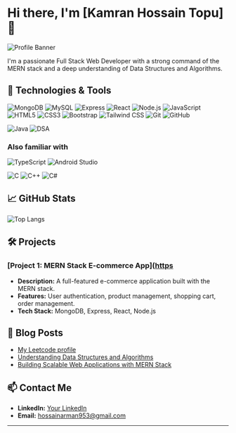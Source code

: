 # Hi there, I'm [Kamran Hossain Topu] 👋

![Profile Banner](https://avatars.githubusercontent.com/u/117673483?s=400&u=66da47391b7ca9d016353b163b4d4256db1ec7eb&v=4)

I'm a passionate Full Stack Web Developer with a strong command of the MERN stack and a deep understanding of Data Structures and Algorithms.

## 🔧 Technologies & Tools

![MongoDB](https://img.shields.io/badge/-MongoDB-4EA94B?style=flat-square&logo=mongodb&logoColor=white)
![MySQL](https://img.shields.io/badge/-MySQL-4479A1?style=flat-square&logo=mysql&logoColor=white)
![Express](https://img.shields.io/badge/-Express-black?style=flat-square&logo=express&logoColor=white)
![React](https://img.shields.io/badge/-React-blue?style=flat-square&logo=react&logoColor=white)
![Node.js](https://img.shields.io/badge/-Node.js-green?style=flat-square&logo=node.js&logoColor=white)
![JavaScript](https://img.shields.io/badge/-JavaScript-F7DF1E?style=flat-square&logo=javascript&logoColor=black)
![HTML5](https://img.shields.io/badge/-HTML5-E34F26?style=flat-square&logo=html5&logoColor=white)
![CSS3](https://img.shields.io/badge/-CSS3-1572B6?style=flat-square&logo=css3&logoColor=white)
![Bootstrap](https://img.shields.io/badge/-Bootstrap-563D7C?style=flat-square&logo=bootstrap&logoColor=white)
![Tailwind CSS](https://img.shields.io/badge/-Tailwind%20CSS-38B2AC?style=flat-square&logo=tailwind-css&logoColor=white)
![Git](https://img.shields.io/badge/-Git-F05032?style=flat-square&logo=git&logoColor=white)
![GitHub](https://img.shields.io/badge/-GitHub-181717?style=flat-square&logo=github&logoColor=white)

![Java](https://img.shields.io/badge/-Java-007396?style=flat-square&logo=java&logoColor=white)
![DSA](https://img.shields.io/badge/-DSA-282C34?style=flat-square&logo=data-structures&logoColor=61DAFB)

### Also familiar with 
![TypeScript](https://img.shields.io/badge/-TypeScript-3178C6?style=flat-square&logo=typescript&logoColor=white)
![Android Studio](https://img.shields.io/badge/-Android%20Studio-3DDC84?style=flat-square&logo=android-studio&logoColor=white)

![C](https://img.shields.io/badge/-C-A8B9CC?style=flat-square&logo=c&logoColor=white)
![C++](https://img.shields.io/badge/-C++-00599C?style=flat-square&logo=c%2B%2B&logoColor=white)
![C#](https://img.shields.io/badge/-C%23-239120?style=flat-square&logo=c-sharp&logoColor=white)

## 📈 GitHub Stats

<!--[Your GitHub Stats](https://github-readme-stats.vercel.app/api?username=yourusername&show_icons=true&theme=radical) -->
![Top Langs](https://github-readme-stats.vercel.app/api/top-langs/?username=MuhammadTopu&layout=compact&theme=radical)

## 🛠️ Projects

### [Project 1: MERN Stack E-commerce App]([https](https://jatra.onrender.com/listings)
- **Description:** A full-featured e-commerce application built with the MERN stack.
- **Features:** User authentication, product management, shopping cart, order management.
- **Tech Stack:** MongoDB, Express, React, Node.js

## 📝 Blog Posts
- [My Leetcode profile](https://leetcode.com/Kamran_Hossain_Topu/)
- [Understanding Data Structures and Algorithms](https://leetcode.com/problems/maximum-subarray/solutions/5056886/kadanes-algorithm-on/)
- [Building Scalable Web Applications with MERN Stack](https://www.linkedin.com/posts/kamranhossaintopu_apnacollege-fullstackwebdevelopment-activity-7128771470201131008-eQYY?utm_source=share&utm_medium=member_desktop)

## 📫 Contact Me

- **LinkedIn:** [Your LinkedIn](https://www.linkedin.com/in/kamranhossaintopu/)
- **Email:** hossainarman953@gmail.com

---

